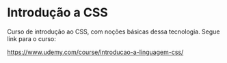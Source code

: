 # Introdução a CSS

Curso de introdução ao CSS, com noções básicas dessa tecnologia. Segue link para o curso:

https://www.udemy.com/course/introducao-a-linguagem-css/
